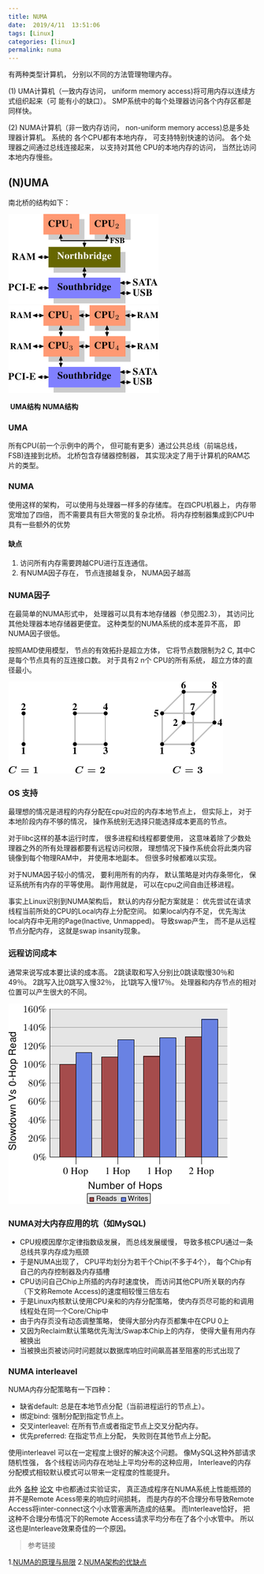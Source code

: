 ```yaml
---
title: NUMA
date:  2019/4/11  13:51:06
tags: [Linux]
categories: [linux]
permalink: numa
---
```


有两种类型计算机， 分别以不同的方法管理物理内存。

(1) UMA计算机（一致内存访问， uniform memory access)将可用内存以连续方式组织起来（可 能有小的缺口）。 SMP系统中的每个处理器访问各个内存区都是同样快。

(2) NUMA计算机（非一致内存访问， non-uniform memory access)总是多处理器计算机。 系统的 各个CPU都有本地内存， 可支持特别快速的访问。 各个处理器之间通过总线连接起来， 以支持对其他 CPU的本地内存的访问， 当然比访问本地内存慢些。

## (N)UMA

南北桥的结构如下：

![cpumemory.4.png](numa/cpumemory.4.png)![cpumemory.6.png](numa/cpumemory.6.png)

​            **UMA结构**                                  **NUMA结构**

### UMA

所有CPU(前一个示例中的两个， 但可能有更多）通过公共总线（前端总线， FSB)连接到北桥。 北桥包含存储器控制器， 其实现决定了用于计算机的RAM芯片的类型。

### NUMA

使用这样的架构， 可以使用与处理器一样多的存储库。 在四CPU机器上， 内存带宽增加了四倍， 而不需要具有巨大带宽的复杂北桥。 将内存控制器集成到CPU中具有一些额外的优势

#### 缺点

1. 访问所有内存需要跨越CPU进行互连通信。
2. 有NUMA因子存在， 节点连接越复杂， NUMA因子越高

### NUMA因子

在最简单的NUMA形式中， 处理器可以具有本地存储器（参见图2.3）， 其访问比其他处理器本地存储器更便宜。 这种类型的NUMA系统的成本差异不高， 即NUMA因子很低。

按照AMD使用模型， 节点的有效拓扑是超立方体， 它将节点数限制为2 C, 其中C是每个节点具有的互连接口数。 对于具有2 n个 CPU的所有系统， 超立方体的直径最小。

![cpumemory.20.png](numa/cpumemory.20.png)

### OS 支持

最理想的情况是进程的内存分配在cpu对应的内存本地节点上， 但实际上， 对于本地阶段内存不够的情况， 操作系统别无选择只能选择成本更高的节点。

对于libc这样的基本运行时库， 很多进程和线程都要使用， 这意味着除了少数处理器之外的所有处理器都要有远程访问权限， 理想情况下操作系统会将此类内容镜像到每个物理RAM中， 并使用本地副本。 但很多时候都难以实现。

对于NUMA因子较小的情况， 要利用所有的内存， 默认策略是对内存条带化， 保证系统所有内存的平等使用。 副作用就是， 可以在cpu之间自由迁移进程。

事实上Linux识别到NUMA架构后， 默认的内存分配方案就是： 优先尝试在请求线程当前所处的CPU的Local内存上分配空间。 如果local内存不足， 优先淘汰local内存中无用的Page(Inactive, Unmapped)。 导致swap产生， 而不是从远程节点分配内存， 这就是swap insanity现象。

### 远程访问成本

通常来说写成本要比读的成本高。 2跳读取和写入分别比0跳读取慢30％和49％。 2跳写入比0跳写入慢32％， 比1跳写入慢17％。 处理器和内存节点的相对位置可以产生很大的不同。

![cpumemory.49.png](numa/cpumemory.49.png)

### NUMA对大内存应用的坑（如MySQL)

* CPU规模因摩尔定律指数级发展， 而总线发展缓慢， 导致多核CPU通过一条总线共享内存成为瓶颈
* 于是NUMA出现了， CPU平均划分为若干个Chip(不多于4个）， 每个Chip有自己的内存控制器及内存插槽
* CPU访问自己Chip上所插的内存时速度快， 而访问其他CPU所关联的内存（下文称Remote Access)的速度相较慢三倍左右
* 于是Linux内核默认使用CPU亲和的内存分配策略， 使内存页尽可能的和调用线程处在同一个Core/Chip中
* 由于内存页没有动态调整策略， 使得大部分内存页都集中在CPU 0上
* 又因为Reclaim默认策略优先淘汰/Swap本Chip上的内存， 使得大量有用内存被换出
* 当被换出页被访问时问题就以数据库响应时间飙高甚至阻塞的形式出现了

### NUMA interleavel

NUMA内存分配策略有一下四种：

* 缺省default: 总是在本地节点分配（当前进程运行的节点上）。
* 绑定bind: 强制分配到指定节点上。
* 交叉interleavel: 在所有节点或者指定节点上交叉分配内存。
* 优先preferred: 在指定节点上分配， 失败则在其他节点上分配。

使用interleavel 可以在一定程度上很好的解决这个问题。 像MySQL这种外部请求随机性强， 各个线程访问内存在地址上平均分布的这种应用， Interleave的内存分配模式相较默认模式可以带来一定程度的性能提升。

此外 [各种](https://www.cs.sfu.ca/~fedorova/papers/asplos284-dashti.pdf) [论文](http://www.lst.inf.ethz.ch/people/alumni/zmajo/publications/11-systor.pdf) 中也都通过实验证实， 真正造成程序在NUMA系统上性能瓶颈的并不是Remote Acess带来的响应时间损耗， 而是内存的不合理分布导致Remote Access将inter-connect这个小水管塞满所造成的结果。 而Interleave恰好， 把这种不合理分布情况下的Remote Access请求平均分布在了各个小水管中。 所以这也是Interleave效果奇佳的一个原因。

> 参考链接

1.[NUMA的原理与局限](https://blog.csdn.net/liguangxianbin/article/details/80797400)
2.[NUMA架构的优缺点](https://www.cnblogs.com/klb561/p/9053692.html)

